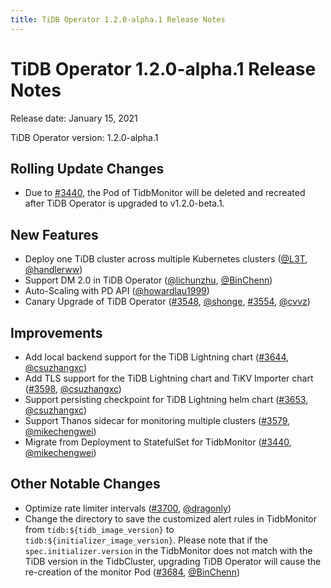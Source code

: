 ```yaml
---
title: TiDB Operator 1.2.0-alpha.1 Release Notes
---
```


# TiDB Operator 1.2.0-alpha.1 Release Notes

Release date: January 15, 2021

TiDB Operator version: 1.2.0-alpha.1

## Rolling Update Changes

- Due to [#3440](https://github.com/pingcap/tidb-operator/pull/3440), the Pod of TidbMonitor will be deleted and recreated after TiDB Operator is upgraded to v1.2.0-beta.1.

## New Features

- Deploy one TiDB cluster across multiple Kubernetes clusters ([@L3T](https://github.com/L3T), [@handlerww](https://github.com/handlerww))
- Support DM 2.0 in TiDB Operator ([@lichunzhu](https://github.com/lichunzhu), [@BinChenn](https://github.com/BinChenn))
- Auto-Scaling with PD API ([@howardlau1999](https://github.com/howardlau1999))
- Canary Upgrade of TiDB Operator ([#3548](https://github.com/pingcap/tidb-operator/pull/3548), [@shonge](https://github.com/shonge), [#3554](https://github.com/pingcap/tidb-operator/pull/3554), [@cvvz](https://github.com/cvvz))

## Improvements

- Add local backend support for the TiDB Lightning chart ([#3644](https://github.com/pingcap/tidb-operator/pull/3644), [@csuzhangxc](https://github.com/csuzhangxc))
- Add TLS support for the TiDB Lightning chart and TiKV Importer chart ([#3598](https://github.com/pingcap/tidb-operator/pull/3598), [@csuzhangxc](https://github.com/csuzhangxc))
- Support persisting checkpoint for TiDB Lightning helm chart ([#3653](https://github.com/pingcap/tidb-operator/pull/3653), [@csuzhangxc](https://github.com/csuzhangxc))
- Support Thanos sidecar for monitoring multiple clusters ([#3579](https://github.com/pingcap/tidb-operator/pull/3579), [@mikechengwei](https://github.com/mikechengwei))
- Migrate from Deployment to StatefulSet for TidbMonitor ([#3440](https://github.com/pingcap/tidb-operator/pull/3440), [@mikechengwei](https://github.com/mikechengwei))

## Other Notable Changes

- Optimize rate limiter intervals ([#3700](https://github.com/pingcap/tidb-operator/pull/3700), [@dragonly](https://github.com/dragonly))
- Change the directory to save the customized alert rules in TidbMonitor from `tidb:${tidb_image_version}` to `tidb:${initializer_image_version}`. Please note that if the `spec.initializer.version` in the TidbMonitor does not match with the TiDB version in the TidbCluster, upgrading TiDB Operator will cause the re-creation of the monitor Pod ([#3684](https://github.com/pingcap/tidb-operator/pull/3684), [@BinChenn](https://github.com/BinChenn))
